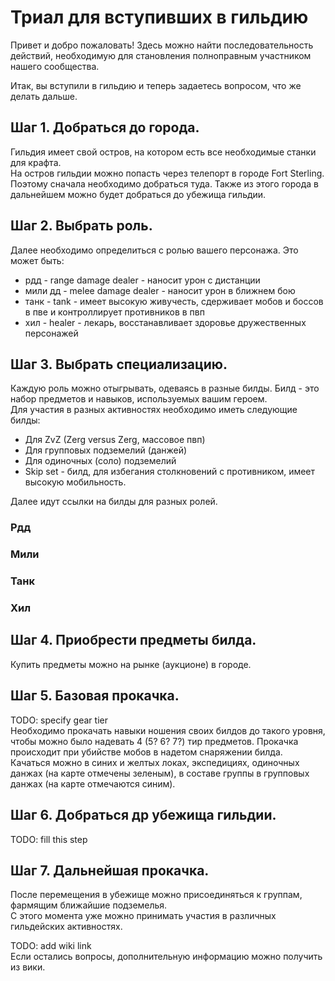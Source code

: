 # Триал для вступивших в гильдию

Привет и добро пожаловать! Здесь можно найти последовательность действий, необходимую для становления полноправным участником нашего сообщества.

Итак, вы вступили в гильдию и теперь задаетесь вопросом, что же делать дальше.

## Шаг 1. Добраться до города.

Гильдия имеет свой остров, на котором есть все необходимые станки для крафта.   
На остров гильдии можно попасть через телепорт в городе Fort Sterling. Поэтому сначала необходимо добраться туда. Также из этого города в дальнейшем можно будет добраться до убежища гильдии.   

## Шаг 2. Выбрать роль.

Далее необходимо определиться с ролью вашего персонажа. Это может быть:   
- рдд - range damage dealer - наносит урон с дистанции   
- мили дд - melee damage dealer - наносит урон в ближнем бою   
- танк - tank - имеет высокую живучесть, сдерживает мобов и боссов в пве и контроллирует противников в пвп   
- хил - healer - лекарь, восстанавливает здоровье дружественных персонажей   

## Шаг 3. Выбрать специализацию.

Каждую роль можно отыгрывать, одеваясь в разные билды. Билд - это набор предметов и навыков, используемых вашим героем.   
Для участия в разных активностях необходимо иметь следующие билды:
- Для ZvZ (Zerg versus Zerg, массовое пвп)
- Для групповых подземелий (данжей)   
- Для одиночных (соло) подземелий
- Skip set - билд, для избегания столкновений с противником, имеет высокую мобильность.

Далее идут ссылки на билды для разных ролей.   

### Рдд
### Мили
### Танк
### Хил

## Шаг 4. Приобрести предметы билда.

Купить предметы можно на рынке (аукционе) в городе.

## Шаг 5. Базовая прокачка.

TODO: specify gear tier   
Необходимо прокачать навыки ношения своих билдов до такого уровня, чтобы можно было надевать 4 (5? 6? 7?) тир предметов. Прокачка происходит при убийстве мобов в надетом снаряжении билда.   
Качаться можно в синих и желтых локах, экспедициях, одиночных данжах (на карте отмечены зеленым), в составе группы в групповых данжах (на карте отмечаются синим).   

## Шаг 6. Добраться др убежища гильдии.

TODO: fill this step   

## Шаг 7. Дальнейшая прокачка.

После перемещения в убежище можно присоединяться к группам, фармящим ближайшие подземелья.   
С этого момента уже можно принимать участия в различных гильдейских активностях.   

TODO: add wiki link   
Если остались вопросы, дополнительную информацию можно получить из вики.   
